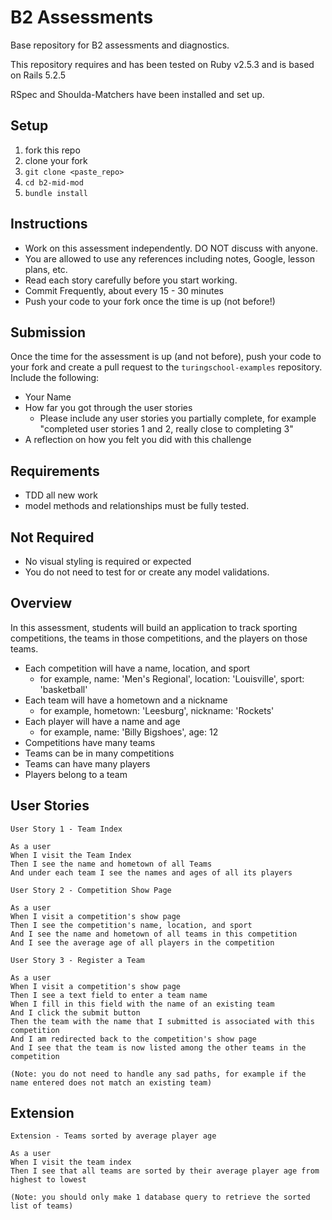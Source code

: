 # B2 Assessments

Base repository for B2 assessments and diagnostics.

This repository requires and has been tested on Ruby v2.5.3 and is based on Rails 5.2.5

RSpec and Shoulda-Matchers have been installed and set up.

## Setup

1. fork this repo
2. clone your fork
3. `git clone <paste_repo>`
4. `cd b2-mid-mod`
5. `bundle install`

## Instructions

* Work on this assessment independently. DO NOT discuss with anyone.
* You are allowed to use any references including notes, Google, lesson plans, etc.
* Read each story carefully before you start working.
* Commit Frequently, about every 15 - 30 minutes
* Push your code to your fork once the time is up (not before!)

## Submission

Once the time for the assessment is up (and not before), push your code to your fork and create a pull request to the `turingschool-examples` repository. Include the following:

* Your Name
* How far you got through the user stories
  * Please include any user stories you partially complete, for example "completed user stories 1 and 2, really close to completing 3"
* A reflection on how you felt you did with this challenge

## Requirements

* TDD all new work
* model methods and relationships must be fully tested.

## Not Required

* No visual styling is required or expected
* You do not need to test for or create any model validations.

## Overview

In this assessment, students will build an application to track sporting competitions, the teams in those competitions, and the players on those teams.

* Each competition will have a name, location, and sport
    * for example, name: 'Men's Regional', location: 'Louisville', sport: 'basketball'
* Each team will have a hometown and a nickname
    * for example, hometown: 'Leesburg', nickname: 'Rockets'
* Each player will have a name and age
    * for example, name: 'Billy Bigshoes', age: 12
* Competitions have many teams
* Teams can be in many competitions
* Teams can have many players
* Players belong to a team

## User Stories

```
User Story 1 - Team Index

As a user
When I visit the Team Index
Then I see the name and hometown of all Teams
And under each team I see the names and ages of all its players
```

```
User Story 2 - Competition Show Page

As a user
When I visit a competition's show page
Then I see the competition's name, location, and sport
And I see the name and hometown of all teams in this competition
And I see the average age of all players in the competition
```

```
User Story 3 - Register a Team

As a user
When I visit a competition's show page
Then I see a text field to enter a team name
When I fill in this field with the name of an existing team
And I click the submit button
Then the team with the name that I submitted is associated with this competition
And I am redirected back to the competition's show page
And I see that the team is now listed among the other teams in the competition

(Note: you do not need to handle any sad paths, for example if the name entered does not match an existing team)
```

## Extension

```
Extension - Teams sorted by average player age

As a user
When I visit the team index
Then I see that all teams are sorted by their average player age from highest to lowest

(Note: you should only make 1 database query to retrieve the sorted list of teams)
```
